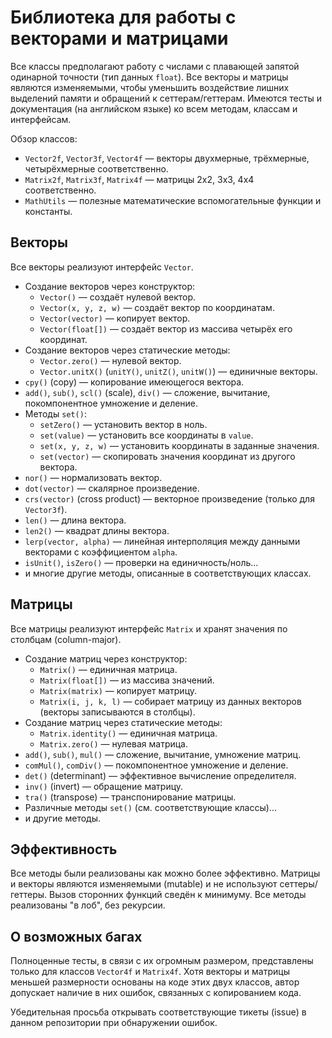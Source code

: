 # Библиотека для работы с векторами и матрицами
Все классы предполагают работу с числами с плавающей запятой одинарной точности (тип данных `float`).
Все векторы и матрицы являются изменяемыми, чтобы уменьшить воздействие лишних выделений памяти и обращений
к сеттерам/геттерам. Имеются тесты и документация (на английском языке) ко всем методам, классам и интерфейсам.

Обзор классов:
- `Vector2f`, `Vector3f`, `Vector4f` — векторы двухмерные, трёхмерные, четырёхмерные соответственно.
- `Matrix2f`, `Matrix3f`, `Matrix4f` — матрицы 2x2, 3x3, 4x4 соответственно.
- `MathUtils` — полезные математические вспомогательные функции и константы.

## Векторы
Все векторы реализуют интерфейс `Vector`.
- Создание векторов через конструктор:
  - `Vector()` — создаёт нулевой вектор.
  - `Vector(x, y, z, w)` — создаёт вектор по координатам.
  - `Vector(vector)` — копирует вектор.
  - `Vector(float[])` — создаёт вектор из массива четырёх его координат.
- Создание векторов через статические методы:
  - `Vector.zero()` — нулевой вектор.
  - `Vector.unitX()` (`unitY()`, `unitZ()`, `unitW()`) — единичные векторы.
- `cpy()` (copy) — копирование имеющегося вектора.
- `add()`, `sub()`, `scl()` (scale), `div()` — сложение, вычитание, покомпонентное умножение и деление.
- Методы `set()`:
  - `setZero()` — установить вектор в ноль.
  - `set(value)` — установить все координаты в `value`.
  - `set(x, y, z, w)` — установить координаты в заданные значения.
  - `set(vector)` — скопировать значения координат из другого вектора.
- `nor()` — нормализовать вектор.
- `dot(vector)` — скалярное произведение.
- `crs(vector)` (cross product) — векторное произведение (только для `Vector3f`).
- `len()` — длина вектора.
- `len2()` — квадрат длины вектора.
- `lerp(vector, alpha)` — линейная интерполяция между данными векторами с коэффициентом `alpha`.
- `isUnit()`, `isZero()` — проверки на единичность/ноль...
- и многие другие методы, описанные в соответствующих классах.

## Матрицы
Все матрицы реализуют интерфейс `Matrix` и хранят значения по столбцам (column-major).
- Создание матриц через конструктор:
  - `Matrix()` — единичная матрица.
  - `Matrix(float[])` — из массива значений.
  - `Matrix(matrix)` — копирует матрицу.
  - `Matrix(i, j, k, l)` — собирает матрицу из данных векторов (векторы записываются в столбцы).
- Создание матриц через статические методы:
  - `Matrix.identity()` — единичная матрица.
  - `Matrix.zero()` — нулевая матрица.
- `add()`, `sub()`, `mul()` — сложение, вычитание, умножение матриц.
- `comMul()`, `comDiv()` — покомпонентное умножение и деление.
- `det()` (determinant) — эффективное вычисление определителя.
- `inv()` (invert) — обращение матрицу.
- `tra()` (transpose) — транспонирование матрицы.
- Различные методы `set()` (см. соответствующие классы)...
- и другие методы.

## Эффективность
Все методы были реализованы как можно более эффективно. Матрицы и векторы являются изменяемыми (mutable)
и не используют сеттеры/геттеры. Вызов сторонних функций сведён к минимуму. Все методы реализованы
"в лоб", без рекурсии.

## О возможных багах
Полноценные тесты, в связи с их огромным размером, представлены только для классов `Vector4f` и `Matrix4f`.
Хотя векторы и матрицы меньшей размерности основаны на коде этих двух классов, автор допускает наличие в них
ошибок, связанных с копированием кода.

Убедительная просьба открывать соответствующие тикеты (issue) в данном репозитории при обнаружении ошибок.
